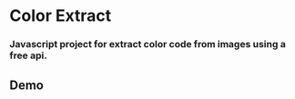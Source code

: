 # Color Extract
### Javascript project for extract color code from images using a free api.
## Demo
 
